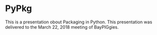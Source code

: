 # PyPkg

This is a presentation obout Packaging in Python.  This presentation was delivered to the March 22, 2018 meeting of BayPIGgies.
